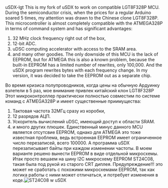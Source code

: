 uSDX-lgt This is my fork of uSDX to work on compatible LGT8F328P MCU.
During the semiconductor crisis, when the prices for a regular Arduino soared 5 times, my attention was drawn to the Chinese clone LGT8F328P.
This microcontroller is almost completely compatible with the ATMEGA328P in terms of command system and has significant advantages:
1) 32 MHz clock frequency right out of the box,
2) 12-bit ADC.
3) uDSC computing accelerator with access to the SRAM area.
4) and many other goodies.
The only downside of this MCU is the lack of EEPROM, but for ATMEGA this is also a known problem, because the built-in EEPROM has a limited number of rewrites, only 100,000. And the uSDX program rewrites bytes with each frequency change. In my version, it was decided to take the EEPROM out as a separate chip.

Во время кризиса полупроводников, когда цены на обычную Ардуинку взлетели в 5 раз, мое внимание привлек китайский клон LGT8F328P
Этот микроконтроллер практически полностью совместим по системе команд с ATMEGA328P и имеет существенные приимущества:
1) Тактовая частота 32МГц сразу из коробки,
2) 12 разрядов АЦП.
3) Ускоритель вычислений uDSC, имеющий доступ к области SRAM.
4) и много других плюшек.
Единственный минус данного MCU является отсутсвие EEPROM, однако для ATMEGA это тоже известная проблема, ведь встроенная EEPROM имеет ограниченное число перезаписей, всего 100000. А программа uSDX перезаписывает байты при каждом изменении частоты. В моем варианте решено вынести EEPROM в виде отдельной микросхемы. Итак просто вешаем на шину I2C микросхему EEPROM ST24C08, такая была под рукой из старого CRT диплея. Предупреждение!!! это может не сработать с похожими микросхемами EEPROM, так как логика работы с ними может отличаться, и потребует изменения в коде.![ST24C08 w uSDX](https://github.com/user-attachments/assets/d678972e-f4b9-4234-818c-53d1562d2970)






